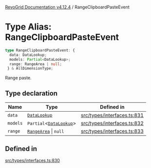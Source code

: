 [RevoGrid Documentation v4.12.4](README.md) / RangeClipboardPasteEvent

# Type Alias: RangeClipboardPasteEvent

```ts
type RangeClipboardPasteEvent: {
  data: DataLookup;
  models: Partial<DataLookup>;
  range: RangeArea | null;
 } & AllDimensionType;
```

Range paste.

## Type declaration

| Name | Type | Defined in |
| ------ | ------ | ------ |
| `data` | [`DataLookup`](TypeAlias.DataLookup.md) | [src/types/interfaces.ts:831](https://github.com/revolist/revogrid/blob/648f56ecfc5430eb0184373ea33dd565a6a33bb9/src/types/interfaces.ts#L831) |
| `models` | `Partial`\<[`DataLookup`](TypeAlias.DataLookup.md)\> | [src/types/interfaces.ts:832](https://github.com/revolist/revogrid/blob/648f56ecfc5430eb0184373ea33dd565a6a33bb9/src/types/interfaces.ts#L832) |
| `range` | [`RangeArea`](TypeAlias.RangeArea.md) \| `null` | [src/types/interfaces.ts:833](https://github.com/revolist/revogrid/blob/648f56ecfc5430eb0184373ea33dd565a6a33bb9/src/types/interfaces.ts#L833) |

## Defined in

[src/types/interfaces.ts:830](https://github.com/revolist/revogrid/blob/648f56ecfc5430eb0184373ea33dd565a6a33bb9/src/types/interfaces.ts#L830)
